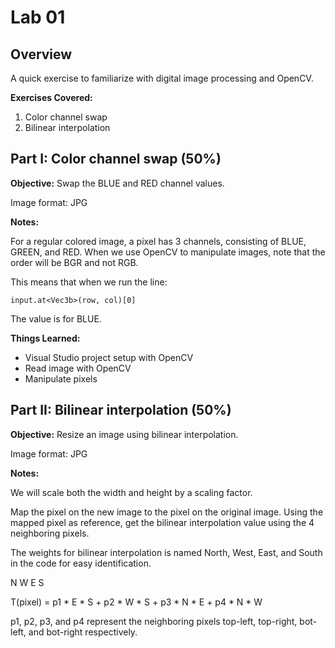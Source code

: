 # Lab 01
## Overview

A quick exercise to familiarize with digital image processing and OpenCV.

**Exercises Covered:**

1. Color channel swap
1. Bilinear interpolation

## Part I: Color channel swap (50%)

**Objective:** Swap the BLUE and RED channel values.

Image format: JPG

**Notes:**

For a regular colored image, a pixel has 3 channels, consisting of BLUE, GREEN, and RED. When we use OpenCV to manipulate images, note that the order will be BGR and not RGB.

This means that when we run the line:

`input.at<Vec3b>(row, col)[0]`

The value is for BLUE.

**Things Learned:**

* Visual Studio project setup with OpenCV
* Read image with OpenCV
* Manipulate pixels

## Part II: Bilinear interpolation (50%)

**Objective:** Resize an image using bilinear interpolation.

Image format: JPG

**Notes:**

We will scale both the width and height by a scaling factor.

Map the pixel on the new image to the pixel on the original image. Using the mapped pixel as reference, get the bilinear interpolation value using the 4 neighboring pixels.

The weights for bilinear interpolation is named North, West, East, and South in the code for easy identification.

  N
W   E
  S

T(pixel) = p1 * E * S + p2 * W * S + p3 * N * E + p4 * N * W

p1, p2, p3, and p4 represent the neighboring pixels top-left, top-right, bot-left, and bot-right respectively.
